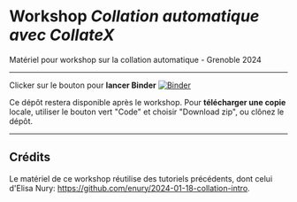# Workshop *Collation automatique avec CollateX*
Matériel pour workshop sur la collation automatique - Grenoble 2024

---


Clicker sur le bouton pour **lancer Binder** 
[![Binder](https://mybinder.org/badge_logo.svg)](https://mybinder.org/v2/gh/matgille/FormationCalameClavier2024_collation/main)

Ce dépôt restera disponible après le workshop. Pour **télécharger une copie** locale, utiliser le bouton vert "Code" et choisir "Download zip", ou clônez le dépôt.

---

## Crédits

Le matériel de ce workshop réutilise des tutoriels précédents, dont celui d'Elisa Nury: https://github.com/enury/2024-01-18-collation-intro.
